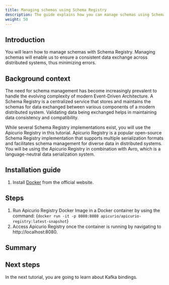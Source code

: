 ```yaml
---
title: Managing schemas using Schema Registry
description: The guide explains how you can manage schemas using Schema Registry.
weight: 50
---
```


## Introduction
You will learn how to manage schemas with Schema Registry. Managing schemas will enable us to ensure a consistent data exchange across distributed systems, thus minimizing errors.

## Background context
The need for schema management has become increasingly prevalent to handle the evolving complexity of modern Event-Driven Architecture. A Schema Registry is a centralized service that stores and maintains the schemas for data exchanged between various components of a modern distributed system. Validating data being exchanged helps in maintaining data consistency and compatibility. 

While several Schema Registry implementations exist, you will use the Apicurio Registry in this tutorial. Apicurio Registry is a popular open-source Schema Registry implementation that supports multiple serialization formats and facilitates schema management for diverse data in distributed systems. You will be using the Apicurio Registry in combination with Avro, which is a language-neutral data serialization system.

## Installation guide
1. Install [Docker](https://docs.docker.com/engine/install/) from the official website.

## Steps
1. Run Apicurio Registry Docker Image in a Docker container by using the command:
    <CodeBlock language="bash">
    {`docker run -it -p 8080:8080 apicurio/apicurio-registry:latest-snapshot`}
    </CodeBlock>
2. Access Apicurio Registry once the container is running by navigating to http://localhost:8080.

## Summary

## Next steps
In the next tutorial, you are going to learn about Kafka bindings.
